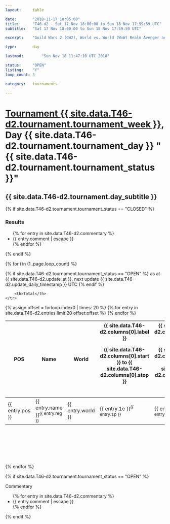 ```yaml
---
layout: 	table

date: 		"2018-11-17 18:05:00"
title: 		"T46-d2 - Sat 17 Nov 18:00:00 to Sun 18 Nov 17:59:59 UTC"
subtitle: 	"Sat 17 Nov 18:00:00 to Sun 18 Nov 17:59:59 UTC"

excerpt:    "Guild Wars 2 (GW2), World vs. World (WvW) Realm Avenger achivement Tournament. \"Every Kill Counts\""

type:       day

lastmod: 		"Sun Nov 18 11:47:10 UTC 2018"

status:     "OPEN"
listing:    "Y"
loop_count: 3

category: 	tournaments

---
```

<div class="table_header">
    <h1><a href="{{ site.data.T46-d2.tournament.week_url }}">Tournament {{ site.data.T46-d2.tournament.tournament_week }}</a>, Day {{ site.data.T46-d2.tournament.tournament_day }} "{{ site.data.T46-d2.tournament.tournament_status }}"</h1>
    <h2>{{ site.data.T46-d2.tournament.day_subtitle }}</h2> 
</div>

{% if site.data.T46-d2.tournament.tournament_status == "CLOSED" %} 
<div class="commentary">
  <h3>Results</h3>
  <ul>
    {% for entry in site.data.T46-d2.commentary %}
    <li class="commentary_list">{{ entry.comment | escape }}</li>
    {% endfor %}
  </ul>
</div>
{% endif %}


{% for i in (1..page.loop_count) %}

{% if site.data.T46-d2.tournament.tournament_status == "OPEN" %} 
<span class="table_nextupdate">as at {{ site.data.T46-d2.update_at }}, next update {{ site.data.T46-d2.update_daily_timestamp }} UTC</span> 
{% endif %}

<table class="day_table">
  <colgroup>
    <col style="width:18px">
    <col style="width:55px">
    <col style="width:55px">
    <col style="width:12px">
    <col style="width:12px">
    <col style="width:12px">
    <col style="width:12px">
    <col style="width:12px">
    <col style="width:12px">
    <col style="width:12px">
    <col style="width:12px">
    <col style="width:12px">
    <col style="width:12px">
    <col style="width:12px">
    <col style="width:12px">
    <col style="width:12px">
    <col style="width:12px">
    <col style="width:12px">
    <col style="width:12px">
    <col style="width:12px">
    <col style="width:12px">
    <col style="width:12px">
    <col style="width:12px">
    <col style="width:12px">
    <col style="width:12px">
    <col style="width:12px">
    <col style="width:12px">
    <col style="width:18px">
  </colgroup>  
  <thead>
    <tr>
        <th>POS</th>
        <th class="AlignLeft">Name</th>
        <th class="AlignLeft">World</th>

<th><div class="label">{{ site.data.T46-d2.columns[0].label }}<p class="onhover">{{ site.data.T46-d2.columns[0].start }} to {{ site.data.T46-d2.columns[0].stop }}</p></div>​</th>
<th><div class="label">{{ site.data.T46-d2.columns[1].label }}<p class="onhover">{{ site.data.T46-d2.columns[1].start }} to {{ site.data.T46-d2.columns[1].stop }}</p></div>​</th>
<th><div class="label">{{ site.data.T46-d2.columns[2].label }}<p class="onhover">{{ site.data.T46-d2.columns[2].start }} to {{ site.data.T46-d2.columns[2].stop }}</p></div>​</th>
<th><div class="label">{{ site.data.T46-d2.columns[3].label }}<p class="onhover">{{ site.data.T46-d2.columns[3].start }} to {{ site.data.T46-d2.columns[3].stop }}</p></div>​</th>
<th><div class="label">{{ site.data.T46-d2.columns[4].label }}<p class="onhover">{{ site.data.T46-d2.columns[4].start }} to {{ site.data.T46-d2.columns[4].stop }}</p></div>​</th>
<th><div class="label">{{ site.data.T46-d2.columns[5].label }}<p class="onhover">{{ site.data.T46-d2.columns[5].start }} to {{ site.data.T46-d2.columns[5].stop }}</p></div>​</th>
<th><div class="label">{{ site.data.T46-d2.columns[6].label }}<p class="onhover">{{ site.data.T46-d2.columns[6].start }} to {{ site.data.T46-d2.columns[6].stop }}</p></div>​</th>
<th><div class="label">{{ site.data.T46-d2.columns[7].label }}<p class="onhover">{{ site.data.T46-d2.columns[7].start }} to {{ site.data.T46-d2.columns[7].stop }}</p></div>​</th>
<th><div class="label">{{ site.data.T46-d2.columns[8].label }}<p class="onhover">{{ site.data.T46-d2.columns[8].start }} to {{ site.data.T46-d2.columns[8].stop }}</p></div>​</th>
<th><div class="label">{{ site.data.T46-d2.columns[9].label }}<p class="onhover">{{ site.data.T46-d2.columns[9].start }} to {{ site.data.T46-d2.columns[9].stop }}</p></div>​</th>
<th><div class="label">{{ site.data.T46-d2.columns[10].label }}<p class="onhover">{{ site.data.T46-d2.columns[10].start }} to {{ site.data.T46-d2.columns[10].stop }}</p></div>​</th>

<th><div class="label">{{ site.data.T46-d2.columns[11].label }}<p class="onhover">{{ site.data.T46-d2.columns[11].start }} to {{ site.data.T46-d2.columns[11].stop }}</p></div>​</th>
<th><div class="label">{{ site.data.T46-d2.columns[12].label }}<p class="onhover">{{ site.data.T46-d2.columns[12].start }} to {{ site.data.T46-d2.columns[12].stop }}</p></div>​</th>
<th><div class="label">{{ site.data.T46-d2.columns[13].label }}<p class="onhover">{{ site.data.T46-d2.columns[13].start }} to {{ site.data.T46-d2.columns[13].stop }}</p></div>​</th>
<th><div class="label">{{ site.data.T46-d2.columns[14].label }}<p class="onhover">{{ site.data.T46-d2.columns[14].start }} to {{ site.data.T46-d2.columns[14].stop }}</p></div>​</th>
<th><div class="label">{{ site.data.T46-d2.columns[15].label }}<p class="onhover">{{ site.data.T46-d2.columns[15].start }} to {{ site.data.T46-d2.columns[15].stop }}</p></div>​</th>
<th><div class="label">{{ site.data.T46-d2.columns[16].label }}<p class="onhover">{{ site.data.T46-d2.columns[16].start }} to {{ site.data.T46-d2.columns[16].stop }}</p></div>​</th>
<th><div class="label">{{ site.data.T46-d2.columns[17].label }}<p class="onhover">{{ site.data.T46-d2.columns[17].start }} to {{ site.data.T46-d2.columns[17].stop }}</p></div>​</th>
<th><div class="label">{{ site.data.T46-d2.columns[18].label }}<p class="onhover">{{ site.data.T46-d2.columns[18].start }} to {{ site.data.T46-d2.columns[18].stop }}</p></div>​</th>
<th><div class="label">{{ site.data.T46-d2.columns[19].label }}<p class="onhover">{{ site.data.T46-d2.columns[19].start }} to {{ site.data.T46-d2.columns[19].stop }}</p></div>​</th>
<th><div class="label">{{ site.data.T46-d2.columns[20].label }}<p class="onhover">{{ site.data.T46-d2.columns[20].start }} to {{ site.data.T46-d2.columns[20].stop }}</p></div>​</th>

<th><div class="label">{{ site.data.T46-d2.columns[21].label }}<p class="onhover">{{ site.data.T46-d2.columns[21].start }} to {{ site.data.T46-d2.columns[21].stop }}</p></div>​</th>
<th><div class="label">{{ site.data.T46-d2.columns[22].label }}<p class="onhover">{{ site.data.T46-d2.columns[22].start }} to {{ site.data.T46-d2.columns[22].stop }}</p></div>​</th>
<th><div class="label">{{ site.data.T46-d2.columns[23].label }}<p class="onhover">{{ site.data.T46-d2.columns[23].start }} to {{ site.data.T46-d2.columns[23].stop }}</p></div>​</th>

        <th>Total</th>
    </tr>
  </thead>
  {% assign offset = forloop.index0 | times: 20 %}
<tbody>
{% for entry in site.data.T46-d2.entries limit:20 offset:offset %}
  <tr>
    <td class="pl{{ entry.pos }}">{{ entry.pos }}</td>
    <td class="AlignLeft">{{ entry.name }}<sup>{{ entry.reg }}</sup></td>
    <td class="AlignLeft">{{ entry.world }}</td>
    <td class="pl{{ entry.1p }}">{{ entry.1c }}<sup>{{ entry.1p }}</sup></td>
    <td class="pl{{ entry.2p }}">{{ entry.2c }}<sup>{{ entry.2p }}</sup></td>
    <td class="pl{{ entry.3p }}">{{ entry.3c }}<sup>{{ entry.3p }}</sup></td>
    <td class="pl{{ entry.4p }}">{{ entry.4c }}<sup>{{ entry.4p }}</sup></td>
    <td class="pl{{ entry.5p }}">{{ entry.5c }}<sup>{{ entry.5p }}</sup></td>
    <td class="pl{{ entry.6p }}">{{ entry.6c }}<sup>{{ entry.6p }}</sup></td>
    <td class="pl{{ entry.7p }}">{{ entry.7c }}<sup>{{ entry.7p }}</sup></td>
    <td class="pl{{ entry.8p }}">{{ entry.8c }}<sup>{{ entry.8p }}</sup></td>
    <td class="pl{{ entry.9p }}">{{ entry.9c }}<sup>{{ entry.9p }}</sup></td>
    <td class="pl{{ entry.10p }}">{{ entry.10c }}<sup>{{ entry.10p }}</sup></td>
    <td class="pl{{ entry.11p }}">{{ entry.11c }}<sup>{{ entry.11p }}</sup></td>
    <td class="pl{{ entry.12p }}">{{ entry.12c }}<sup>{{ entry.12p }}</sup></td>
    <td class="pl{{ entry.13p }}">{{ entry.13c }}<sup>{{ entry.13p }}</sup></td>
    <td class="pl{{ entry.14p }}">{{ entry.14c }}<sup>{{ entry.14p }}</sup></td>
    <td class="pl{{ entry.15p }}">{{ entry.15c }}<sup>{{ entry.15p }}</sup></td>
    <td class="pl{{ entry.16p }}">{{ entry.16c }}<sup>{{ entry.16p }}</sup></td>
    <td class="pl{{ entry.17p }}">{{ entry.17c }}<sup>{{ entry.17p }}</sup></td>
    <td class="pl{{ entry.18p }}">{{ entry.18c }}<sup>{{ entry.18p }}</sup></td>
    <td class="pl{{ entry.19p }}">{{ entry.19c }}<sup>{{ entry.19p }}</sup></td>
    <td class="pl{{ entry.20p }}">{{ entry.20c }}<sup>{{ entry.20p }}</sup></td>
    <td class="pl{{ entry.21p }}">{{ entry.21c }}<sup>{{ entry.21p }}</sup></td>
    <td class="pl{{ entry.22p }}">{{ entry.22c }}<sup>{{ entry.22p }}</sup></td>
    <td class="pl{{ entry.23p }}">{{ entry.23c }}<sup>{{ entry.23p }}</sup></td>
    <td class="pl{{ entry.24p }}">{{ entry.24c }}<sup>{{ entry.24p }}</sup></td>
    <td>{{ entry.total }}</td>
  </tr>
{% endfor %}  
</tbody>
</table>
<div class="leaderboard">
  <script async src="//pagead2.googlesyndication.com/pagead/js/adsbygoogle.js"></script>
  <!-- 728x90 -->
  <ins class="adsbygoogle"
       style="display:inline-block;width:728px;height:90px"
       data-ad-client="ca-pub-3274917281288240"
       data-ad-slot="3870538733"></ins>
  <script>
  (adsbygoogle = window.adsbygoogle || []).push({});
  </script>    
</div>
<br />
{% endfor %}

{% if site.data.T46-d2.tournament.tournament_status == "OPEN" %} 
<div class="commentary">
  <span class="commentary_title">Commentary</span>
  <ul>
    {% for entry in site.data.T46-d2.commentary %}
    <li class="commentary_list">{{ entry.comment | escape }}</li>
    {% endfor %}
  </ul>
</div>
{% endif %}


